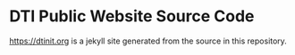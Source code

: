 # DTI Public Website Source Code

https://dtinit.org is a jekyll site generated from the source in
this repository.

